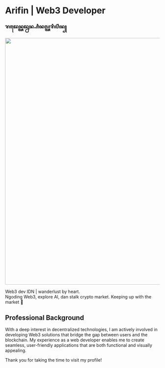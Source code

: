 # Arifin | Web3 Developer 

### ꦫꦢꦺꦤ꧀ꦄꦢ꧀ꦤꦤ꧀ꦲꦶꦤꦭ꧀ꦄꦫꦶꦥ꦳ꦶꦤ꧀
<a href="https://github.com/ryo-ma/github-profile-trophy">
  <img width=800 src="https://github-profile-trophy.vercel.app/?username=ryo-ma&column=10&theme=gruvbox&no-frame=true"/>
</a>

Web3 dev IDN | wanderlust by heart. <br>
Ngoding Web3, explore AI, dan stalk crypto market.
Keeping up with the market 👀

## Professional Background

With a deep interest in decentralized technologies, I am actively involved in developing Web3 solutions that bridge the gap between users and the blockchain. My experience as a web developer enables me to create seamless, user-friendly applications that are both functional and visually appealing.


Thank you for taking the time to visit my profile!
